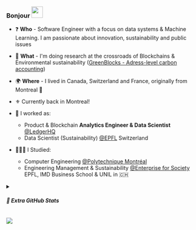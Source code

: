 ### Bonjour <img src = "https://raw.githubusercontent.com/MartinHeinz/MartinHeinz/master/wave.gif" width = 30px>

- ❓  **Who** - Software Engineer with a focus on data systems & Machine Learning. I am passionate about innovation, sustainability and public issues
- 🧪 **What** - I'm doing research at the crossroads of Blockchains & Environmental sustainability ([GreenBlocks - Adress-level carbon accounting](https://github.com/mateobelanger/GreenBlocks-Paper))
- 🌍 **Where** - I lived in Canada, Switzerland and France, originally from Montreal 🦌
- ⚜️ Currently back in Montreal!

- 💼 I worked as:
  - Product & Blockchain **Analytics Engineer & Data Scientist** [@LedgerHQ](https://github.com/LedgerHQ)
  - Data Scientist (Sustainability) [@EPFL](https://www.epfl.ch/en/) Switzerland
- 👨🏽‍🎓 I Studied:
  - Computer Engineering [@Polytechnique Montréal](https://www.polymtl.ca/)
  - Engineering Management & Sustainability [@Enterprise for Society](https://e4s.center/) EPFL, IMD Business School & UNIL in 🇨🇭
<!-- - 🌱 I’m currently learning Solidity, Italian
- 💬 Ask me about Politics, Cinema, Blockchain -->

<details>
<summary><h5>🎨 Extra GitHub Stats</h5></summary>
<br>
<img src=https://github-readme-stats.vercel.app/api?username=mateobelanger&show_icons=true&count_private=true>
</details>

![](https://komarev.com/ghpvc/?username=mateobelanger&base=498)
